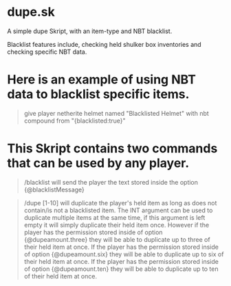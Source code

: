 # dupe.sk
A simple dupe Skript, with an item-type and NBT blacklist.

Blacklist features include, checking held shulker box inventories and checking specific NBT data.

# Here is an example of using NBT data to blacklist specific items.
> give player netherite helmet named "Blacklisted Helmet" with nbt compound from "{blacklisted:true}"

# This Skript contains two commands that can be used by any player. 
> /blacklist will send the player the text stored inside the option {@blacklistMessage}

> /dupe [1-10] will duplicate the player's held item as long as does not contain/is not a blacklisted item. The INT argument can be used to duplicate multiple items at the same time, if this argument is left empty it will simply duplicate their held item once. However if the player has the permission stored inside of option {@dupeamount.three} they will be able to duplicate up to three of their held item at once. If the player has the permission stored inside of option {@dupeamount.six} they will be able to duplicate up to six of their held item at once. If the player has the permission stored inside of option {@dupeamount.ten} they will be able to duplicate up to ten of their held item at once.
